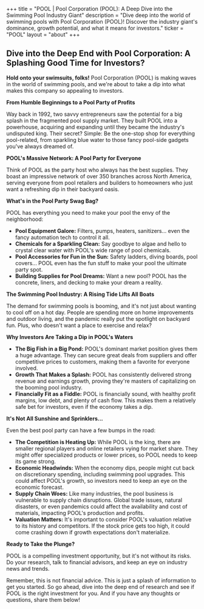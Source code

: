 +++
title = "POOL |  Pool Corporation (POOL): A Deep Dive into the Swimming Pool Industry Giant"
description = "Dive deep into the world of swimming pools with Pool Corporation (POOL)! Discover the industry giant's dominance, growth potential, and what it means for investors."
ticker = "POOL"
layout = "about"
+++

        


## Dive into the Deep End with Pool Corporation: A Splashing Good Time for Investors? 

**Hold onto your swimsuits, folks!** Pool Corporation (POOL) is making waves in the world of swimming pools, and we're about to take a dip into what makes this company so appealing to investors. 

**From Humble Beginnings to a Pool Party of Profits**

Way back in 1992, two savvy entrepreneurs saw the potential for a big splash in the fragmented pool supply market. They built POOL into a powerhouse, acquiring and expanding until they became the industry's undisputed king. Their secret? Simple: Be the one-stop shop for everything pool-related, from sparkling blue water to those fancy pool-side gadgets you've always dreamed of.

**POOL's Massive Network: A Pool Party for Everyone**

Think of POOL as the party host who always has the best supplies. They boast an impressive network of over 350 branches across North America, serving everyone from pool retailers and builders to homeowners who just want a refreshing dip in their backyard oasis.

**What's in the Pool Party Swag Bag?**

POOL has everything you need to make your pool the envy of the neighborhood:

* **Pool Equipment Galore:** Filters, pumps, heaters, sanitizers... even the fancy automation tech to control it all.
* **Chemicals for a Sparkling Clean:** Say goodbye to algae and hello to crystal clear water with POOL's wide range of pool chemicals.
* **Pool Accessories for Fun in the Sun:** Safety ladders, diving boards, pool covers... POOL even has the fun stuff to make your pool the ultimate party spot.
* **Building Supplies for Pool Dreams:** Want a new pool? POOL has the concrete, liners, and decking to make your dream a reality.

**The Swimming Pool Industry: A Rising Tide Lifts All Boats**

The demand for swimming pools is booming, and it's not just about wanting to cool off on a hot day. People are spending more on home improvements and outdoor living, and the pandemic really put the spotlight on backyard fun. Plus, who doesn't want a place to exercise and relax?

**Why Investors Are Taking a Dip in POOL's Waters**

* **The Big Fish in a Big Pond:** POOL's dominant market position gives them a huge advantage. They can secure great deals from suppliers and offer competitive prices to customers, making them a favorite for everyone involved.
* **Growth That Makes a Splash:** POOL has consistently delivered strong revenue and earnings growth, proving they're masters of capitalizing on the booming pool industry. 
* **Financially Fit as a Fiddle:** POOL is financially sound, with healthy profit margins, low debt, and plenty of cash flow. This makes them a relatively safe bet for investors, even if the economy takes a dip.

**It's Not All Sunshine and Sprinklers...**

Even the best pool party can have a few bumps in the road:

* **The Competition is Heating Up:** While POOL is the king, there are smaller regional players and online retailers vying for market share. They might offer specialized products or lower prices, so POOL needs to keep its game strong.
* **Economic Headwinds:**  When the economy dips, people might cut back on discretionary spending, including swimming pool upgrades. This could affect POOL's growth, so investors need to keep an eye on the economic forecast.
* **Supply Chain Woes:**  Like many industries, the pool business is vulnerable to supply chain disruptions. Global trade issues, natural disasters, or even pandemics could affect the availability and cost of materials, impacting POOL's production and profits.
* **Valuation Matters:**  It's important to consider POOL's valuation relative to its history and competitors. If the stock price gets too high, it could come crashing down if growth expectations don't materialize.

**Ready to Take the Plunge?**

POOL is a compelling investment opportunity, but it's not without its risks.  Do your research, talk to financial advisors, and keep an eye on industry news and trends. 

Remember, this is not financial advice. This is just a splash of information to get you started. So go ahead, dive into the deep end of research and see if POOL is the right investment for you.  And if you have any thoughts or questions, share them below! 

        